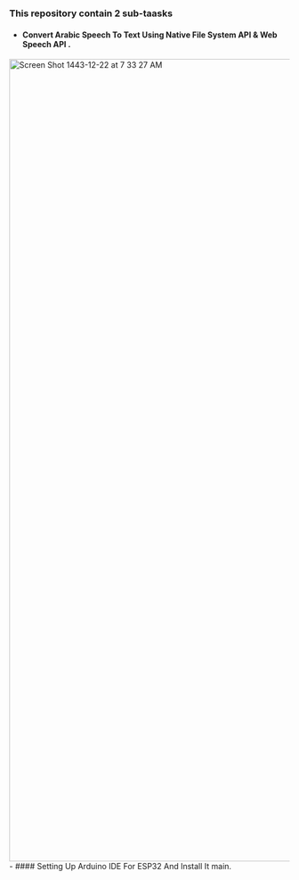 ### This repository contain 2 sub-taasks 
- #### Convert  Arabic Speech To Text  Using Native File System API & Web Speech API .
 <img width="1440" alt="Screen Shot 1443-12-22 at 7 33 27 AM" src="https://user-images.githubusercontent.com/74800962/180130509-c834f983-f34b-4da2-929d-7d712fe67b0f.png">
- #### Setting Up Arduino IDE For ESP32 And Install It main.
